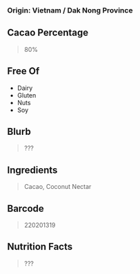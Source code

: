 ### Origin: Vietnam / Dak Nong Province

## Cacao Percentage
> 80%

## Free Of
- Dairy
- Gluten
- Nuts
- Soy

## Blurb
> ???

## Ingredients
> Cacao, Coconut Nectar

## Barcode
> 220201319

## Nutrition Facts
> ???
